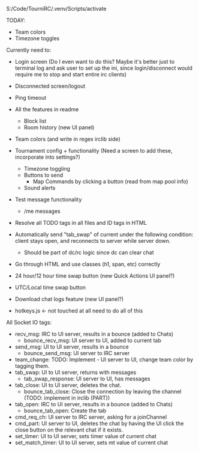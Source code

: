 S:/Code/TourniRC/.venv/Scripts/activate

TODAY:
- Team colors
- Timezone toggles

Currently need to:
- Login screen (Do I even want to do this? Maybe it's better just to terminal log and ask user to set up the ini, since login/disconnect would require me to stop and start entire irc clients)
- Disconnected screen/logout

- Ping timeout
- All the features in readme
  - Block list
  - Room history (new UI panel)
- Team colors (and write in regex irclib side)
- Tournament config + functionality (Need a screen to add these, incorporate into settings?)
  - Timezone toggling
  - Buttons to send
    - Map Commands by clicking a button (read from map pool info) 
  - Sound alerts
- Test message functionality
  - /me messages


- Resolve all TODO tags in all files and ID tags in HTML
- Automatically send "tab_swap" of current under the following condition: client stays open, and reconnects to server while server down. 
  - Should be part of dc/rc logic since dc can clear chat
- Go through HTML and use classes (h1, span, etc) correctly
- 24 hour/12 hour time swap button (new Quick Actions UI panel?)
- UTC/Local time swap button
- Download chat logs feature (new UI panel?)
- hotkeys.js <- not touched at all need to do all of this

All Socket IO tags:
- recv_msg: IRC to UI server, results in a bounce (added to Chats)
  - bounce_recv_msg: UI server to UI, added to current tab
- send_msg: UI to UI server, results in a bounce
  - bounce_send_msg: UI server to IRC server
- team_change: TODO: Implement - UI server to UI, change team color by tagging them.
- tab_swap: UI to UI server, returns with messages
  - tab_swap_response: UI server to UI, has messages
- tab_close: UI to UI server, deletes the chat.
  - bounce_tab_close: Close the connection by leaving the channel (TODO: implement in irclib (PART))
- tab_open: IRC to UI server, results in a bounce (added to Chats)
  - bounce_tab_open: Create the tab
- cmd_req_ch: UI server to IRC server, asking for a joinChannel
- cmd_part: UI server to UI, deletes the chat by having the UI click the close button on the relevant chat if it exists.
- set_timer: UI to UI server, sets timer value of current chat
- set_match_timer: UI to UI server, sets mt value of current chat